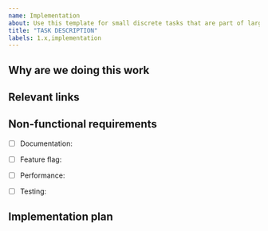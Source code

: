 ```yaml
---
name: Implementation
about: Use this template for small discrete tasks that are part of large issues.
title: "TASK DESCRIPTION"
labels: 1.x,implementation
---
```


<!--
Implementation issues are used to break-up a large piece of work into small, discrete tasks that can
move independently through the build workflow steps. They're typically used to populate a Feature
Initiative. Once created, an implementation issue is usually refined in order to populate and review the
implementation plan and weight.
-->

## Why are we doing this work
<!--
A brief explanation of the why, not the what or how. Assume the reader doesn't know the
background and won't have time to dig-up information from comment threads.
-->


## Relevant links
<!--
Information that the developer might need to refer to when implementing the issue.

- [Design Issue](https://gitlab.com/gitlab-org/gitlab/-/issues/<id>)
  - [Design 1](https://gitlab.com/gitlab-org/gitlab/-/issues/<id>/designs/<image>.png)
  - [Design 2](https://gitlab.com/gitlab-org/gitlab/-/issues/<id>/designs/<image>.png)
- [Similar implementation](https://gitlab.com/gitlab-org/gitlab/-/merge_requests/<id>)
-->


## Non-functional requirements
<!--
Add details for required items and delete others.
-->

- [ ] Documentation:
- [ ] Feature flag:
- [ ] Performance:
- [ ] Testing:


## Implementation plan
<!--
Steps and the parts of the code that will need to get updated. The plan can also
call-out responsibilities for other team members or teams.

e.g.:

- [ ] ~frontend Step 1
  - [ ] `@person` Step 1a
- [ ] ~frontend Step 2

-->
